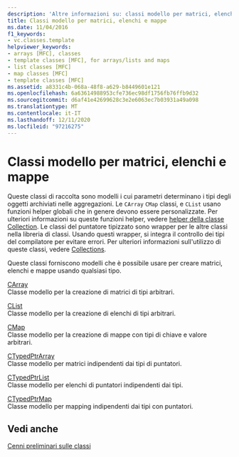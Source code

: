 ```yaml
---
description: 'Altre informazioni su: classi modello per matrici, elenchi e mappe'
title: Classi modello per matrici, elenchi e mappe
ms.date: 11/04/2016
f1_keywords:
- vc.classes.template
helpviewer_keywords:
- arrays [MFC], classes
- template classes [MFC], for arrays/lists and maps
- list classes [MFC]
- map classes [MFC]
- template classes [MFC]
ms.assetid: a8331c4b-068a-48f8-a629-b8449601e121
ms.openlocfilehash: 6a63614988953cfe736ec98df1756fb76ffb9d32
ms.sourcegitcommit: d6af41e42699628c3e2e6063ec7b03931a49a098
ms.translationtype: MT
ms.contentlocale: it-IT
ms.lasthandoff: 12/11/2020
ms.locfileid: "97216275"
---
```

# <a name="template-classes-for-arrays-lists-and-maps"></a>Classi modello per matrici, elenchi e mappe

Queste classi di raccolta sono modelli i cui parametri determinano i tipi degli oggetti archiviati nelle aggregazioni. Le `CArray` `CMap` classi, e `CList` usano funzioni helper globali che in genere devono essere personalizzate. Per ulteriori informazioni su queste funzioni helper, vedere [helper della classe Collection](../mfc/reference/collection-class-helpers.md). Le classi del puntatore tipizzato sono wrapper per le altre classi nella libreria di classi. Usando questi wrapper, si integra il controllo dei tipi del compilatore per evitare errori. Per ulteriori informazioni sull'utilizzo di queste classi, vedere [Collections](../mfc/collections.md).

Queste classi forniscono modelli che è possibile usare per creare matrici, elenchi e mappe usando qualsiasi tipo.

[CArray](../mfc/reference/carray-class.md)<br/>
Classe modello per la creazione di matrici di tipi arbitrari.

[CList](../mfc/reference/clist-class.md)<br/>
Classe modello per la creazione di elenchi di tipi arbitrari.

[CMap](../mfc/reference/cmap-class.md)<br/>
Classe modello per la creazione di mappe con tipi di chiave e valore arbitrari.

[CTypedPtrArray](../mfc/reference/ctypedptrarray-class.md)<br/>
Classe modello per matrici indipendenti dai tipi di puntatori.

[CTypedPtrList](../mfc/reference/ctypedptrlist-class.md)<br/>
Classe modello per elenchi di puntatori indipendenti dai tipi.

[CTypedPtrMap](../mfc/reference/ctypedptrmap-class.md)<br/>
Classe modello per mapping indipendenti dai tipi con puntatori.

## <a name="see-also"></a>Vedi anche

[Cenni preliminari sulle classi](../mfc/class-library-overview.md)
